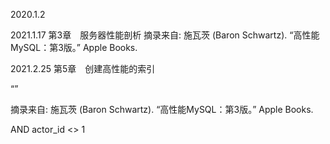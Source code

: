 2020.1.2

2021.1.17
第3章　服务器性能剖析
摘录来自: 施瓦茨 (Baron Schwartz). “高性能MySQL：第3版。” Apple Books. 





2021.2.25
第5章　创建高性能的索引


“”

摘录来自: 施瓦茨 (Baron Schwartz). “高性能MySQL：第3版。” Apple Books. 

AND actor_id <> 1